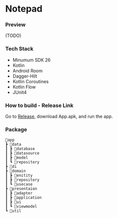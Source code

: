# Notepad

### Preview
(TODO)


### Tech Stack

- Minumum SDK 26
- Kotlin
- Android Room
- Dagger-Hilt
- Kotlin Coroutines
- Kotlin Flow
- JUnit4


### How to build - Release Link
Go to [Release](), download App.apk, and run the app.


### Package

```
📂app
┣ 📂data
┃ ┣ 📂database
┃ ┣ 📂datasource
┃ ┣ 📂model
┃ ┗ 📂repository
┣ 📂di
┣ 📂domain
┃ ┣ 📂enitity
┃ ┣ 📂repository
┃ ┗ 📂usecase
┣ 📂presentaion
┃ ┣ 📂adapter
┃ ┣ 📂application
┃ ┣ 📂ui
┃ ┗ 📂viewmodel
┗ 📂util
```
